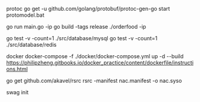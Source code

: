 protoc
go get -u github.com/golang/protobuf/protoc-gen-go
start protomodel.bat

go run main.go -ip
go build -tags release
./orderfood -ip

go test -v -count=1 ./src/database/mysql
go test -v -count=1 ./src/database/redis

docker
docker-compose -f ./docker/docker-compose.yml up -d --build
https://philipzheng.gitbooks.io/docker_practice/content/dockerfile/instructions.html

go get github.com/akavel/rsrc
rsrc -manifest nac.manifest -o nac.syso

swag init